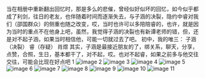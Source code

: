 当在相册中重新翻出回忆时，那是多么的悲催，曾经似好似坏的回忆，如今似乎都成了利剑，往日的老友，也伴随着时间而逐渐失去，与子涵的决裂，隐约中睿对我们（邵国群众）的侧重也随之改变，哎，当时也许可以多陪陪睿的，也许，就是因为当时的重点不在他身上吧，虽然，我觉得子涵的决裂也有新谭老师的错，但，还是对不起子涵，如果当时相信他，可能一切就过去了吧。
初中，我的唯三：
子涵（决裂）
睿（存疑）
肖煜
其实，子涵是最接近朋友的了，绑关系，聊天，分享，点赞，合照，生日，基本都干了，对不起，哎。也对不起睿，如果之前多与他交往交往，可能会比现在好点吧
1
![image](http://photonjmaz.photo.store.qq.com/psc?/V52ozzww2eLuuZ44KdJ83HvLhp2Y2TN3/LiySpxowE0yeWXwBdXN*Sa.nfTeSFWVyzq23vPDgoRFkjVjcZVbOVDXg8tcJ2DRXagfcrKVpV30.A7ytLFyFijKDHU2By.Tp1uO55Om1G2w!/b&bo=jgJSAY4CUgEDEDU!)
2
![image](http://photonjmaz.photo.store.qq.com/psc?/V52ozzww2eLuuZ44KdJ83HvLhp2Y2TN3/LiySpxowE0yeWXwBdXN*SZkDaEpZ.xWON6UByTDffd70Fm*VxQ0SjDzb9f6vi7xmtt3Xr9T9Nbxz4X61bsztzbFekszr6AdvqqZq1tXoLlk!/b&bo=4gMZBOIDGQQWECA!)
3
![image](http://photonjmaz.photo.store.qq.com/psc?/V52ozzww2eLuuZ44KdJ83HvLhp2Y2TN3/LiySpxowE0yeWXwBdXN*Sfv2LhlQXfzGkZvQH**fZCV*Z9D2WIBmA.tFfVA9n.5ndrvc4YtNBxrNI4ZLwE0E3lkrjEw5Un6C*eMVLONubbw!/b&bo=4gPbA.ID2wMDEDU!)
4
![image](http://photonjmaz.photo.store.qq.com/psc?/V52ozzww2eLuuZ44KdJ83HvLhp2Y2TN3/LiySpxowE0yeWXwBdXN*SWVhTGPBdb4SLT0hExK5UA1ubmAaRBq1x37uuNiJouQHGS6ulVz2mYfESSyC.5cvmh6zP2KPRu.OQ1tJbYl06Ng!/b&bo=4gPBI.IDwSMWECA!)
5
![image](http://photonjmaz.photo.store.qq.com/psc?/V52ozzww2eLuuZ44KdJ83HvLhp2Y2TN3/LiySpxowE0yeWXwBdXN*Sbk8BdYtEcbAe9YDzco.oHZsbuWogQS6.FD5EWeueWi70vSE72Mxonf7u3xUxcH39XwV.M.LJSd3t4pwFQZRwAQ!/b&bo=VQhABlUIQAYWECA!)
6
![image](https://photonjmaz.photo.store.qq.com/psc?/V52ozzww2eLuuZ44KdJ83HvLhp2Y2TN3/LiySpxowE0yeWXwBdXN*SQDxbWJr5nRpsvvEPaZdRXLThh3j959BuUSsgt0xRFBRwfp5JxpUBQGnLbEcHzaPTKS7UiHmoyPTDkTaV9rMEPQ!/b&bo=VQhABlUIQAYWECA!)
7
![image](http://photonjmaz.photo.store.qq.com/psc?/V52ozzww2eLuuZ44KdJ83HvLhp2Y2TN3/LiySpxowE0yeWXwBdXN*SdoIELp9JzXkCXuFRykO9tLzP.aWbxo8dG9FzWeyexA9tSgN.gi8yyfTkF6*mzwJ4CGPNOOQCJL8MVgpyJ.BBVE!/b&bo=VQhABlUIQAYWECA!)
8
![image](http://photonjmaz.photo.store.qq.com/psc?/V52ozzww2eLuuZ44KdJ83HvLhp2Y2TN3/LiySpxowE0yeWXwBdXN*SeW6vm2x3hDApj55Usk1C4NI7htzG.XCFE8J3uhMqJ.B353xMUnAGIbjMhtCod1We.JQV6HAKjoZVBPk4Sh5DEs!/b&bo=VQhABlUIQAYWECA!)
9
![image](http://photonjmaz.photo.store.qq.com/psc?/V52ozzww2eLuuZ44KdJ83HvLhp2Y2TN3/LiySpxowE0yeWXwBdXN*SQHy3xalKQMBzt897CoWLJijdKDuD.pZ0egBNVh7rmG2ZvlR.D5UQx8Ak7Shm5tolKoVGKtbFLdhabwr2lQ*m6E!/b&bo=qgb*BKoG*wQWECA!)
10
![image](http://photonjmaz.photo.store.qq.com/psc?/V52ozzww2eLuuZ44KdJ83HvLhp2Y2TN3/LiySpxowE0yeWXwBdXN*Scfif3NMptq6lPXhf8Ne8rNdaZbj*rCuctaeE2KgMkHB8cZJASqQ1QprhWbcpzgUAx4X8zAkZkyS4EUYhUQFLwk!/b&bo=VQhABlUIQAYWECA!)
11